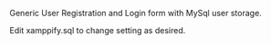 Generic User Registration and Login form with MySql user storage.

Edit xamppify.sql to change setting as desired.